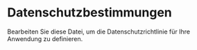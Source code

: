 # Datenschutzbestimmungen

Bearbeiten Sie diese Datei, um die Datenschutzrichtlinie für Ihre Anwendung zu definieren.
